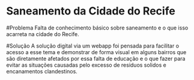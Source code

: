 # Saneamento da Cidade do Recife

#Problema 
Falta de conhecimento básico sobre saneamento e o que isso acarreta
na cidade do Recife.  

#Solução
A solução digital via um webapp foi pensada para facilitar o 
acesso a esse tema e demonstrar de forma visual em alguns bairros 
que são diretamente afetados por essa falta de educação e 
o que fazer para evitar as situações causadas pelo excesso 
de residuos solidos e encanamentos clandestinos. 
